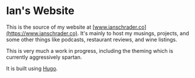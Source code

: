 # Ian's Website

This is the source of my website at [www.ianschrader.co](https://www.ianschrader.co). It's
mainly to host my musings, projects, and some other things like podcasts,
restaurant reviews, and wine listings.

This is very much a work in progress, including the theming which is currently
aggressively spartan.

It is built using [Hugo](https://gohugo.io).
